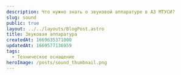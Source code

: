 ```yaml
---
description: Что нужно знать о звуковой аппаратуре в АЗ МТУСИ?
slug: sound
public: true
layout: ../../layouts/BlogPost.astro
title: Звуковая аппаратура
createdAt: 1669635371000
updatedAt: 1669577136959
tags:
  - Техническое оснащение
heroImage: /posts/sound_thumbnail.png
---
```


